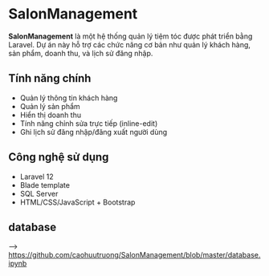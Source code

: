 # SalonManagement

**SalonManagement** là một hệ thống quản lý tiệm tóc được phát triển bằng Laravel. Dự án này hỗ trợ các chức năng cơ bản như quản lý khách hàng, sản phẩm, doanh thu, và lịch sử đăng nhập.

##  Tính năng chính

- Quản lý thông tin khách hàng
- Quản lý sản phẩm
- Hiển thị doanh thu
- Tính năng chỉnh sửa trực tiếp (inline-edit)
- Ghi lịch sử đăng nhập/đăng xuất người dùng

##  Công nghệ sử dụng

- Laravel 12
- Blade template 
- SQL Server
- HTML/CSS/JavaScript + Bootstrap
##  database
--> https://github.com/caohuutruong/SalonManagement/blob/master/database.ipynb
